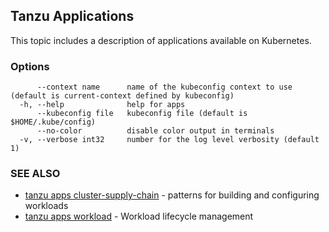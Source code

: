 ## Tanzu Applications

This topic includes a description of applications available on Kubernetes.

### Options

```
      --context name      name of the kubeconfig context to use (default is current-context defined by kubeconfig)
  -h, --help              help for apps
      --kubeconfig file   kubeconfig file (default is $HOME/.kube/config)
      --no-color          disable color output in terminals
  -v, --verbose int32     number for the log level verbosity (default 1)
```

### SEE ALSO

* [tanzu apps cluster-supply-chain](tanzu_apps_cluster-supply-chain.md)	 - patterns for building and configuring workloads
* [tanzu apps workload](tanzu_apps_workload.md)	 - Workload lifecycle management

